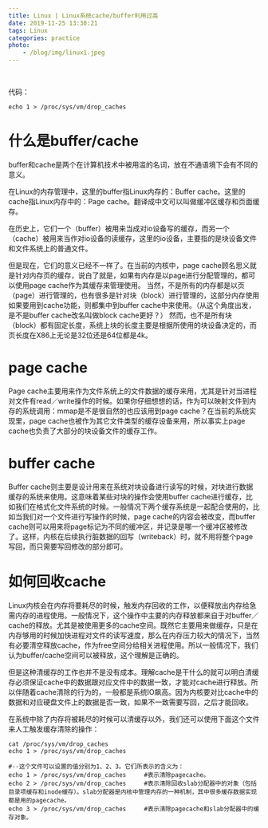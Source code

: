 ```yaml
---
title: Linux | Linux系统cache/buffer利用过高
date: 2019-11-25 13:30:21
tags: Linux
categories: practice
photo: 
    - /blog/img/linux1.jpeg
---
```


<br>
<!-- more -->

代码：
```
echo 1 > /proc/sys/vm/drop_caches
```
# 什么是buffer/cache

buffer和cache是两个在计算机技术中被用滥的名词，放在不通语境下会有不同的意义。

在Linux的内存管理中，这里的buffer指Linux内存的：Buffer cache。这里的cache指Linux内存中的：Page cache。翻译成中文可以叫做缓冲区缓存和页面缓存。

在历史上，它们一个（buffer）被用来当成对io设备写的缓存，而另一个（cache）被用来当作对io设备的读缓存，这里的io设备，主要指的是块设备文件和文件系统上的普通文件。

但是现在，它们的意义已经不一样了。在当前的内核中，page cache顾名思义就是针对内存页的缓存，说白了就是，如果有内存是以page进行分配管理的，都可以使用page cache作为其缓存来管理使用。
当然，不是所有的内存都是以页（page）进行管理的，也有很多是针对块（block）进行管理的，这部分内存使用如果要用到cache功能，则都集中到buffer cache中来使用。（从这个角度出发，是不是buffer cache改名叫做block cache更好？）
然而，也不是所有块（block）都有固定长度，系统上块的长度主要是根据所使用的块设备决定的，而页长度在X86上无论是32位还是64位都是4k。
<!--more-->
# page cache

Page cache主要用来作为文件系统上的文件数据的缓存来用，尤其是针对当进程对文件有read／write操作的时候。如果你仔细想想的话，作为可以映射文件到内存的系统调用：mmap是不是很自然的也应该用到page cache？在当前的系统实现里，page cache也被作为其它文件类型的缓存设备来用，所以事实上page cache也负责了大部分的块设备文件的缓存工作。

# buffer cache

Buffer cache则主要是设计用来在系统对块设备进行读写的时候，对块进行数据缓存的系统来使用。这意味着某些对块的操作会使用buffer cache进行缓存，比如我们在格式化文件系统的时候。一般情况下两个缓存系统是一起配合使用的，比如当我们对一个文件进行写操作的时候，page cache的内容会被改变，而buffer cache则可以用来将page标记为不同的缓冲区，并记录是哪一个缓冲区被修改了。这样，内核在后续执行脏数据的回写（writeback）时，就不用将整个page写回，而只需要写回修改的部分即可。

# 如何回收cache

Linux内核会在内存将要耗尽的时候，触发内存回收的工作，以便释放出内存给急需内存的进程使用。一般情况下，这个操作中主要的内存释放都来自于对buffer／cache的释放。尤其是被使用更多的cache空间。既然它主要用来做缓存，只是在内存够用的时候加快进程对文件的读写速度，那么在内存压力较大的情况下，当然有必要清空释放cache，作为free空间分给相关进程使用。所以一般情况下，我们认为buffer/cache空间可以被释放，这个理解是正确的。

但是这种清缓存的工作也并不是没有成本。理解cache是干什么的就可以明白清缓存必须保证cache中的数据跟对应文件中的数据一致，才能对cache进行释放。所以伴随着cache清除的行为的，一般都是系统IO飙高。因为内核要对比cache中的数据和对应硬盘文件上的数据是否一致，如果不一致需要写回，之后才能回收。

在系统中除了内存将被耗尽的时候可以清缓存以外，我们还可以使用下面这个文件来人工触发缓存清除的操作：
```
cat /proc/sys/vm/drop_caches
echo 1 > /proc/sys/vm/drop_caches

#--这个文件可以设置的值分别为1、2、3。它们所表示的含义为：
echo 1 > /proc/sys/vm/drop_caches     #表示清除pagecache。
echo 2 > /proc/sys/vm/drop_caches     #表示清除回收slab分配器中的对象（包括目录项缓存和inode缓存）。slab分配器是内核中管理内存的一种机制，其中很多缓存数据实现都是用的pagecache。
echo 3 > /proc/sys/vm/drop_caches     #表示清除pagecache和slab分配器中的缓存对象。
```





